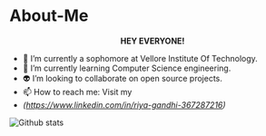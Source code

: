 # About-Me
<p align="center"><b>HEY EVERYONE!</b></p>


- 🔭 I’m currently a sophomore at Vellore Institute Of Technology.
- 🌱 I’m currently learning Computer Science engineering.
- 👽 I’m looking to collaborate on open source projects.
- 📫 How to reach me: Visit my<br>
- <i class="uil uil-linkedin">(https://www.linkedin.com/in/riya-gandhi-367287216)</i>



![Github stats](https://github-readme-stats.vercel.app/api?username=Riya2919)
